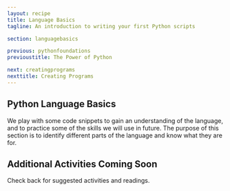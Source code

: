 ```yaml
---
layout: recipe
title: Language Basics
tagline: An introduction to writing your first Python scripts

section: languagebasics

previous: pythonfoundations
previoustitle: The Power of Python

next: creatingprograms
nexttitle: Creating Programs
---
```


## Python Language Basics

We play with some code snippets to gain an understanding of the language, and to practice some of the skills we will use in future. The purpose of this section is to identify different parts of the language and know what they are for.

## Additional Activities Coming Soon

Check back for suggested activities and readings.